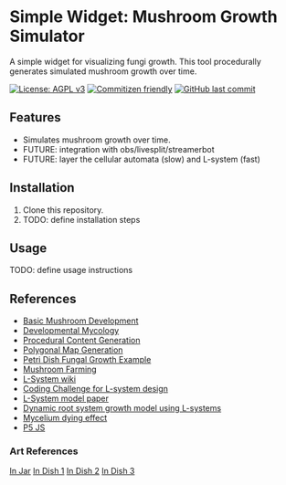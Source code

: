 # Simple Widget: Mushroom Growth Simulator

A simple widget for visualizing fungi growth. This tool procedurally generates simulated mushroom growth over time.

[![License: AGPL v3](https://img.shields.io/badge/License-AGPL%20v3-blue.svg)](https://www.gnu.org/licenses/agpl-3.0)
[![Commitizen friendly](https://img.shields.io/badge/commitizen-friendly-brightgreen.svg)](http://commitizen.github.io/cz-cli/)
[![GitHub last commit](https://img.shields.io/github/last-commit/strangebasisdevs/time_decomposes)](https://github.com/strangebasisdevs/time_decomposes/commits/main)


## Features

- Simulates mushroom growth over time.
- FUTURE: integration with obs/livesplit/streamerbot
- FUTURE: layer the cellular automata (slow) and L-system (fast)

## Installation

1. Clone this repository.
2. TODO: define installation steps

## Usage

TODO: define usage instructions

## References

- [Basic Mushroom Development](https://www.fungusfactfriday.com/234-mushroom-development/)
- [Developmental Mycology](https://www.fungusfactfriday.com/235-developmental-mycology/)
- [Procedural Content Generation](http://pcg.wikidot.com/)
- [Polygonal Map Generation](http://www-cs-students.stanford.edu/~amitp/game-programming/polygon-map-generation/)
- [Petri Dish Fungal Growth Example](https://www.reddit.com/r/Damnthatsinteresting/comments/y9qo52/mushroom_grown_in_a_petri_bowl_on_agar_we/)
- [Mushroom Farming](https://www.lakewinds.coop/blog/how-mushrooms-are-grown/#:~:text=Mushrooms%20grow%20from%20fungal%20spores,spring%20directly%20from%20dead%20trees.)
- [L-System wiki](https://en.wikipedia.org/wiki/L-system)
- [Coding Challenge for L-system design](https://www.youtube.com/watch?v=E1B4UoSQMFw&ab_channel=TheCodingTrain)
- [L-System model paper](https://royalsocietypublishing.org/doi/10.1098/rsif.2016.0129)
- [Dynamic root system growth model using L-systems](https://link.springer.com/article/10.1007/s11104-010-0284-7)
- [Mycelium dying effect](https://www.sidefx.com/forum/topic/10789/)
- [P5 JS](https://p5js.org/)
  
### Art References
[In Jar](https://www.reddit.com/r/mycology/comments/m6gy2y/isnt_it_interesting_that_this_mushroom_mycelium/)
[In Dish 1](https://www.google.com/url?sa=i&url=https%3A%2F%2Fwww.reddit.com%2Fr%2FDamnthatsinteresting%2Fcomments%2Fy9qo52%2Fmushroom_grown_in_a_petri_bowl_on_agar_we%2F&psig=AOvVaw3EdbU73OZxWIZP3cr_NzAM&ust=1743056555137000&source=images&cd=vfe&opi=89978449&ved=0CBEQjRxqFwoTCPi59uiNp4wDFQAAAAAdAAAAABAE)
[In Dish 2](https://www.google.com/url?sa=i&url=https%3A%2F%2Fx.com%2FKatCardy%2Fstatus%2F1283644707755761664&psig=AOvVaw3EdbU73OZxWIZP3cr_NzAM&ust=1743056555137000&source=images&cd=vfe&opi=89978449&ved=0CBEQjRxqFwoTCPi59uiNp4wDFQAAAAAdAAAAABAI)
[In Dish 3](https://www.google.com/url?sa=i&url=https%3A%2F%2Fwww.reddit.com%2Fr%2Fmycology%2Fcomments%2F11pgqz8%2Ffirst_time_petri_dish%2F&psig=AOvVaw3EdbU73OZxWIZP3cr_NzAM&ust=1743056555137000&source=images&cd=vfe&opi=89978449&ved=0CBEQjRxqFwoTCPi59uiNp4wDFQAAAAAdAAAAABAg)

